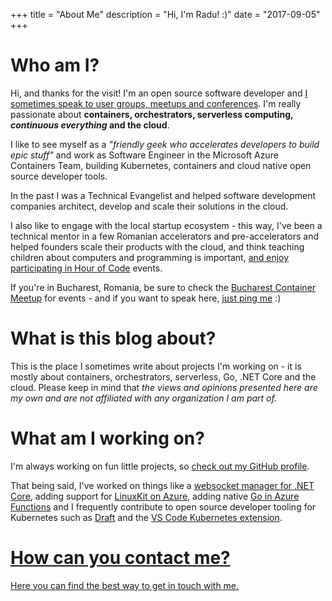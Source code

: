 +++
title = "About Me"
description = "Hi, I'm Radu! :)"
date = "2017-09-05"
+++

Who am I?
=========

Hi, and thanks for the visit! I'm an open source software developer and [I sometimes speak to user groups, meetups and conferences](/speaking).
I'm really passionate about **containers, orchestrators, serverless computing, *continuous everything* and the cloud**.

I like to see myself as a *"friendly geek who accelerates developers to build epic stuff"* and work as Software Engineer in the Microsoft Azure Containers Team, building Kubernetes, containers and cloud native open source developer tools.

In the past I was a Technical Evangelist and helped software development companies architect, develop and scale their solutions in the cloud.

I also like to engage with the local startup ecosystem - this way, I've been a technical mentor in a few Romanian accelerators and pre-accelerators and helped founders scale their products with the cloud, and think teaching children about computers and programming is important, [and enjoy participating in Hour of Code](http://www.techsoupeurope.org/hour-of-code-2016-with-asociatia-techsoup-and-microsoft-romania/) events.


If you're in Bucharest, Romania, be sure to check the [Bucharest Container Meetup](https://www.meetup.com/Bucharest-Container-Meetup/) for events - and if you want to speak here, [just ping me](/contact) :)

What is this blog about?
========================

This is the place I sometimes write about projects I'm working on - it is mostly about containers, orchestrators, serverless, Go, .NET Core and the cloud.
Please keep in mind that *the views and opinions presented here are my own and are not affiliated with any organization I am part of.*


What am I working on?
=====================

I'm always working on fun little projects, so [check out my GitHub profile](https://github.com/radu-matei).

That being said, I've worked on things like a [websocket manager for .NET Core](https://github.com/radu-matei/websocket-manager), adding support for [LinuxKit on Azure](https://github.com/linuxkit/linuxkit), adding native [Go in Azure Functions](https://github.com/radu-matei/azure-functions-golang-worker) and I frequently contribute to open source developer tooling for Kubernetes such as [Draft](https://github.com/Azure/draft) and the [VS Code Kubernetes extension](https://github.com/Azure/vscode-kubernetes-tools).


[How can you contact me?](/contact)
=======================
[Here you can find the best way to get in touch with me.](/contact)